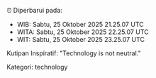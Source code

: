 ⏰ Diperbarui pada:
- WIB: Sabtu, 25 Oktober 2025 21.25.07 UTC
- WITA: Sabtu, 25 Oktober 2025 22.25.07 UTC
- WIT: Sabtu, 25 Oktober 2025 23.25.07 UTC

Kutipan Inspiratif:
"Technology is not neutral."


Kategori: technology


